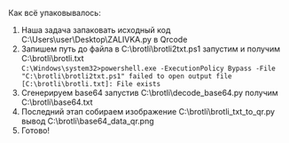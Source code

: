 Как всё упаковывалось:
1. Наша задача запаковать исходный код ‪C:\Users\user\Desktop\ZALIVKA.py в Qrcode
2. Запишем путь до файла в ‪C:\brotli\brotli2txt.ps1 запустим и получим C:\brotli\brotli.txt  
`C:\Windows\system32>powershell.exe -ExecutionPolicy Bypass -File "C:\brotli\brotli2txt.ps1"
failed to open output file [C:\brotli\brotli.txt]: File exists`
3. Сгенерируем base64 запустив ‪C:\brotli\decode_base64.py получим ‪C:\brotli\base64.txt
4. Последний этап ‪собираем изображение C:\brotli\brotli_txt_to_qr.py вывод C:\brotli\base64_data_qr.png
5. Готово!
